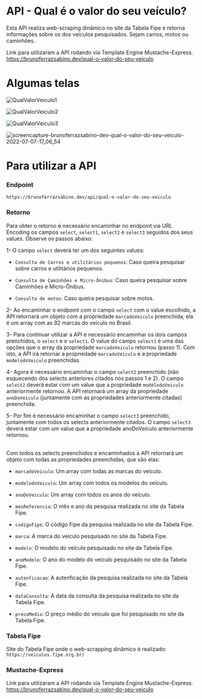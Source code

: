 # API - Qual é o valor do seu veículo?
Esta API realiza web-scraping dinâmico no site da Tabela Fipe e retorna informações sobre os dos veículos pesquisados. Sejam carros, motos ou caminhões. </br>

Link para utilizaram a API rodando via Template Engine Mustache-Express.</br>
<a href="https://brunoferrazsabino.dev/qual-o-valor-do-seu-veiculo" target="_blank">https://brunoferrazsabino.dev/qual-o-valor-do-seu-veiculo</a>

# Algumas telas

![QualValorVeiculo1](https://user-images.githubusercontent.com/28497887/177862584-e0c54100-a959-4a3f-a406-ee136ec68683.PNG)

![QualValorVeiculo2](https://user-images.githubusercontent.com/28497887/177862639-a4716138-595f-401f-b40e-c9b900b27efa.PNG)

![QualValorVeiculo3](https://user-images.githubusercontent.com/28497887/177862667-1a418c3a-9992-45b9-9048-48e158792ef6.PNG)

![screencapture-brunoferrazsabino-dev-qual-o-valor-do-seu-veiculo-2022-07-07-17_06_54](https://user-images.githubusercontent.com/28497887/177862683-3e2d7bcb-c6f5-4d73-88e9-73419137694b.png)

# Para utilizar a API

### Endpoint

`https://brunoferrazsabino.dev/api/qual-o-valor-do-seu-veiculo`

### Retorno

Para obter o retorno é necessário encaminhar no endpoint via URL Encoding os campos `select`, `select1`, `select2` e `select3` seguidos dos seus values. Observe os passos abaixo: </br>

1- O campo `select` deverá ter um dos seguintes values:

 * `Consulta de Carros e utilitários pequenos`: Caso queira pesquisar sobre carros e utilitários pequenos.

 * `Consulta de Caminhões e Micro-Ônibus`: Caso queira pesquisar sobre Caminhões e Micro-Ônibus.

 * `Consulta de motos`: Caso queira pesquisar sobre motos.
 
 2- Ao encaminhar o endpoint com o campo `select` com o value escolhido, a API retornará um objeto com a propriedade `marcadoVeiculo` preenchida, ela é um array com as 92 marcas do veículo no Brasil.</br>
 
 3- Para continuar utilizar a API é necessário encaminhar os dois campos prenchidos, o `select` e o `select1`. O value do campo `select1` é uma das opções que o array da propriedade `marcadoVeiculo` retornou (passo 1). Com isto, a API irá retornar a propriedade `marcadoVeiculo` e a propriedade `modelodoVeiculo` preenchidas. </br>
 
 4- Agora é necessário encaminhar o campo `select2` preenchido (não esquecendo dos selects anteriores citados nos passos 1 e 2). O campo `select2` deverá estar com um value que a propriedade `modelodoVeiculo` anteriormente retornou. A API retornará um array da propriedade `anoDoVeiculo` (juntamente com as propriedades anteriormente citadas) preenchida.</br>
 
 5- Por fim é necessário encaminhar o campo `select3` preenchido, juntamente com todos os selects anteriormente citados. O campo `select3` deverá estar com um value que a propriedade anoDoVeiculo anteriormente retornou.</br></br>
 
 Com todos os selects preenchidos e encaminhados a API retornará um objeto com todas as propriedades preenchidas, que são elas:
 
 
* `marcadoVeiculo`: Um array com todas as marcas do veículo.

* `modelodoVeiculo`: Um array com todos os modelos do veículo.

* `anoDoVeiculo`: Um array com todos os anos do veículo.

* `mesReferencia`: O mês e ano da pesquisa realizada no site da Tabela Fipe.

* `codigoFipe`: O código Fipe da pesquisa realizada no site da Tabela Fipe.

* `marca`: A marca do veículo pesquisado no site da Tabela Fipe.

* `modelo`: O modelo do veículo pesquisado no site da Tabela Fipe.

* `anoModelo`: O ano do modelo do veículo pesquisado no site da Tabela Fipe.

* `autenficacao`: A autenficação da pesquisa realizada no site da Tabela Fipe.

* `dataConsulta`: A data da consulta da pesquisa realizada no site da Tabela Fipe.

* `precoMedio`: O preço médio do veiculo que foi pesquisado no site da Tabela Fipe.
 

 
 ### Tabela Fipe
Site do Tabela Fipe onde o web-scrapping dinâmico é realizado: </br>
`https://veiculos.fipe.org.br/`

### Mustache-Express
Link para utilizaram a API rodando via Template Engine Mustache-Express.</br>
<a href="https://brunoferrazsabino.dev/qual-o-valor-do-seu-veiculo" target="_blank">https://brunoferrazsabino.dev/qual-o-valor-do-seu-veiculo</a>
 
